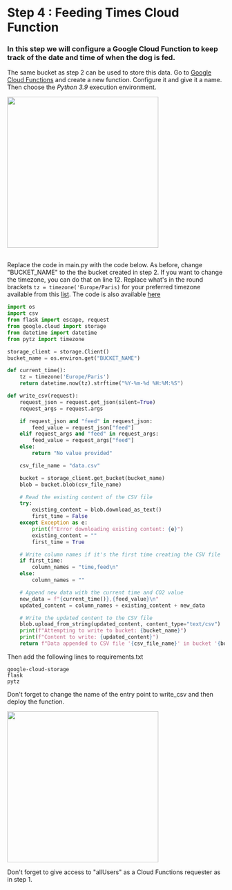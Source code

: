 # Step 4 : Feeding Times Cloud Function

### In this step we will configure a Google Cloud Function to keep track of the date and time of when the dog is fed. 

The same bucket as step 2 can be used to store this data. Go to [Google Cloud Functions](https://console.cloud.google.com/functions) and create a new function. Configure it and give it a name. Then choose the *Python 3.9* execution environment.

<img height=350 src="https://github.com/stefarine/smart_food_dispenser/assets/57952280/e23a0a70-1206-449e-9930-b75863aa637d">
</br></br>

Replace the code in main.py with the code below. As before, change "BUCKET_NAME" to the the bucket created in step 2. If you want to change the timezone, you can do that on line 12. Replace what's in the round brackets `tz = timezone('Europe/Paris)` for your preferred timezone available from this [list](https://gist.github.com/heyalexej/8bf688fd67d7199be4a1682b3eec7568). The code is also available [here](..)

```python
import os
import csv
from flask import escape, request
from google.cloud import storage
from datetime import datetime
from pytz import timezone

storage_client = storage.Client()
bucket_name = os.environ.get("BUCKET_NAME")

def current_time():
    tz = timezone('Europe/Paris')
    return datetime.now(tz).strftime("%Y-%m-%d %H:%M:%S")

def write_csv(request):
    request_json = request.get_json(silent=True)
    request_args = request.args

    if request_json and "feed" in request_json:
        feed_value = request_json["feed"]
    elif request_args and "feed" in request_args:
        feed_value = request_args["feed"]
    else:
        return "No value provided"

    csv_file_name = "data.csv"

    bucket = storage_client.get_bucket(bucket_name)
    blob = bucket.blob(csv_file_name)

    # Read the existing content of the CSV file
    try:
        existing_content = blob.download_as_text()
        first_time = False
    except Exception as e:
        print(f"Error downloading existing content: {e}")
        existing_content = ""
        first_time = True

    # Write column names if it's the first time creating the CSV file
    if first_time:
        column_names = "time,feed\n"
    else:
        column_names = ""

    # Append new data with the current time and CO2 value
    new_data = f"{current_time()},{feed_value}\n"
    updated_content = column_names + existing_content + new_data

    # Write the updated content to the CSV file
    blob.upload_from_string(updated_content, content_type="text/csv")
    print(f"Attempting to write to bucket: {bucket_name}")
    print(f"Content to write: {updated_content}")
    return f"Data appended to CSV file '{csv_file_name}' in bucket '{bucket_name}'."
``` 
Then add the following lines to requirements.txt
```
google-cloud-storage
flask
pytz
```

Don't forget to change the name of the entry point to write_csv and then deploy the function.

<img height=350 src="https://github.com/stefarine/smart_food_dispenser/assets/114418718/f2f2726e-618d-4a6d-9dbd-60ec67b1c6b6">

Don't forget to give access to "allUsers" as a Cloud Functions requester as in step 1.</br></br>



